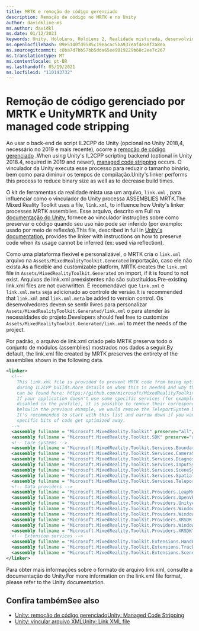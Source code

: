 ```yaml
---
title: MRTK e remoção de código gerenciado
description: Remoção de código no MRTK e no Unity
author: davidkline-ms
ms.author: davidkl
ms.date: 01/12/2021
keywords: Unity, HoloLens, HoloLens 2, Realidade misturada, desenvolvimento, MRTK,
ms.openlocfilehash: 09e5140fd9585c19eacac5ba937eaf4ea8f2a8ea
ms.sourcegitcommit: c0ba7d7bb57bb5dda65ee9019229b68c2ee7c267
ms.translationtype: MT
ms.contentlocale: pt-BR
ms.lasthandoff: 05/19/2021
ms.locfileid: "110143732"
---
```

# <a name="mrtk-and-unity-managed-code-stripping"></a><span data-ttu-id="9c444-104">Remoção de código gerenciado por MRTK e Unity</span><span class="sxs-lookup"><span data-stu-id="9c444-104">MRTK and Unity managed code stripping</span></span>

<span data-ttu-id="9c444-105">Ao usar o back-end de script IL2CPP do Unity (opcional no Unity 2018,4, necessário no 2019 e mais recente), ocorre a [remoção de código gerenciado](https://docs.unity3d.com/Manual/ManagedCodeStripping.html) .</span><span class="sxs-lookup"><span data-stu-id="9c444-105">When using Unity's IL2CPP scripting backend (optional in Unity 2018.4, required in 2019 and newer), [managed code stripping](https://docs.unity3d.com/Manual/ManagedCodeStripping.html) occurs.</span></span>
<span data-ttu-id="9c444-106">O vinculador da Unity executa esse processo para reduzir o tamanho binário, bem como para diminuir os tempos de compilação.</span><span class="sxs-lookup"><span data-stu-id="9c444-106">Unity's linker performs this process to reduce binary size as well as to decrease build times.</span></span>

<span data-ttu-id="9c444-107">O kit de ferramentas da realidade mista usa um arquivo, `link.xml` , para influenciar como o vinculador do Unity processa ASSEMBLIES MRTK.</span><span class="sxs-lookup"><span data-stu-id="9c444-107">The Mixed Reality Toolkit uses a file, `link.xml`, to influence how Unity's linker processes MRTK assemblies.</span></span> <span data-ttu-id="9c444-108">Esse arquivo, descrito em Full na [documentação do Unity](https://docs.unity3d.com/Manual/ManagedCodeStripping.html#LinkXML), fornece ao vinculador instruções sobre como preservar o código quando seu uso não pode ser inferido (por exemplo: usado por meio de reflexão).</span><span class="sxs-lookup"><span data-stu-id="9c444-108">This file, described in full in [Unity's documentation](https://docs.unity3d.com/Manual/ManagedCodeStripping.html#LinkXML), provides the linker with instructions on how to preserve code when its usage cannot be inferred (ex: used via reflection).</span></span>

<span data-ttu-id="9c444-109">Como uma plataforma flexível e personalizável, o MRTK cria o `link.xml` arquivo na `Assets/MixedRealityToolkit.Generated` importação, caso ele não exista.</span><span class="sxs-lookup"><span data-stu-id="9c444-109">As a flexible and customizable platform, MRTK creates the `link.xml` file in `Assets/MixedRealityToolkit.Generated` on import, if it is found to not exist.</span></span> <span data-ttu-id="9c444-110">Arquivos de link.xml preexistentes não são substituídos.</span><span class="sxs-lookup"><span data-stu-id="9c444-110">Pre-existing link.xml files are not overwritten.</span></span> <span data-ttu-id="9c444-111">É recomendável que `link.xml` e `link.xml.meta` seja adicionado ao controle de versão.</span><span class="sxs-lookup"><span data-stu-id="9c444-111">It is recommended that `link.xml` and `link.xml.meta` be added to version control.</span></span> <span data-ttu-id="9c444-112">Os desenvolvedores devem se sentir livres para personalizar `Assets/MixedRealityToolkit.Generated/link.xml` o para atender às necessidades do projeto.</span><span class="sxs-lookup"><span data-stu-id="9c444-112">Developers should feel free to customize `Assets/MixedRealityToolkit.Generated/link.xml` to meet the needs of the project.</span></span>

<span data-ttu-id="9c444-113">Por padrão, o arquivo de link.xml criado pelo MRTK preserva todo o conjunto de módulos (assemblies) mostrados nos dados a seguir.</span><span class="sxs-lookup"><span data-stu-id="9c444-113">By default, the link.xml file created by MRTK preserves the entirety of the assemblies shown in the following data.</span></span>

``` xml
<linker> 
  <!-- 
    This link.xml file is provided to prevent MRTK code from being optimized away 
    during IL2CPP builds.More details on when this is needed and why this is needed 
    can be found here: https://github.com/microsoft/MixedRealityToolkit-Unity/issues/5273 
    If your application doesn't use some specific services (for example, if teleportation system is 
    disabled in the profile), it is possible to remove their corresponding lines down 
    below(in the previous example, we would remove the TeleportSystem below). 
    It's recommended to start with this list and narrow down if you want to ensure 
    specific bits of code get optimized away. 
  --> 
  <assembly fullname = "Microsoft.MixedReality.Toolkit" preserve="all"/> 
  <assembly fullname = "Microsoft.MixedReality.Toolkit.SDK" preserve="all"/> 
  <!-- Core systems --> 
  <assembly fullname = "Microsoft.MixedReality.Toolkit.Services.BoundarySystem" preserve="all"/> 
  <assembly fullname = "Microsoft.MixedReality.Toolkit.Services.CameraSystem" preserve="all"/> 
  <assembly fullname = "Microsoft.MixedReality.Toolkit.Services.DiagnosticsSystem" preserve="all"/> 
  <assembly fullname = "Microsoft.MixedReality.Toolkit.Services.InputSystem" preserve="all"/> 
  <assembly fullname = "Microsoft.MixedReality.Toolkit.Services.SceneSystem" preserve="all"/> 
  <assembly fullname = "Microsoft.MixedReality.Toolkit.Services.SpatialAwarenessSystem" preserve="all"/> 
  <assembly fullname = "Microsoft.MixedReality.Toolkit.Services.TeleportSystem" preserve="all"/> 
  <!-- Data providers --> 
  <assembly fullname = "Microsoft.MixedReality.Toolkit.Providers.LeapMotion" preserve="all"/> 
  <assembly fullname = "Microsoft.MixedReality.Toolkit.Providers.OpenVR" preserve="all"/> 
  <assembly fullname = "Microsoft.MixedReality.Toolkit.Providers.UnityAR" preserve="all"/> 
  <assembly fullname = "Microsoft.MixedReality.Toolkit.Providers.WindowsMixedReality.Shared" preserve="all"/> 
  <assembly fullname = "Microsoft.MixedReality.Toolkit.Providers.WindowsMixedReality" preserve="all"/> 
  <assembly fullname = "Microsoft.MixedReality.Toolkit.Providers.XRSDK.WindowsMixedReality" preserve="all"/> 
  <assembly fullname = "Microsoft.MixedReality.Toolkit.Providers.WindowsVoiceInput" preserve="all"/> 
  <assembly fullname = "Microsoft.MixedReality.Toolkit.Providers.XRSDK" preserve="all"/> 
  <!-- Extension services --> 
  <assembly fullname = "Microsoft.MixedReality.Toolkit.Extensions.HandPhysics" preserve="all"/> 
  <assembly fullname = "Microsoft.MixedReality.Toolkit.Extensions.Tracking" preserve="all"/> 
  <assembly fullname = "Microsoft.MixedReality.Toolkit.Extensions.SceneTransitionService" preserve="all"/> 
</linker>
```

<span data-ttu-id="9c444-114">Para obter mais informações sobre o formato de arquivo link.xml, consulte a documentação do Unity.</span><span class="sxs-lookup"><span data-stu-id="9c444-114">For more information on the link.xml file format, please refer to the Unity documentation.</span></span>

## <a name="see-also"></a><span data-ttu-id="9c444-115">Confira também</span><span class="sxs-lookup"><span data-stu-id="9c444-115">See also</span></span>

- [<span data-ttu-id="9c444-116">Unity: remoção de código gerenciado</span><span class="sxs-lookup"><span data-stu-id="9c444-116">Unity: Managed Code Stripping</span></span>](https://docs.unity3d.com/Manual/ManagedCodeStripping.html)
- [<span data-ttu-id="9c444-117">Unity: vincular arquivo XML</span><span class="sxs-lookup"><span data-stu-id="9c444-117">Unity: Link XML file</span></span>](https://docs.unity3d.com/Manual/ManagedCodeStripping.html#LinkXML)

